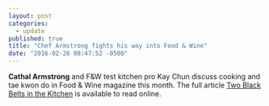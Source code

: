 ```yaml
---
layout: post
categories: 
  - update
published: true
title: "Chef Armstrong fights his way into Food & Wine"
date: "2016-02-26 08:47:52 -0500"
---
```




**Cathal Armstrong** and F&W test kitchen pro Kay Chun discuss cooking and tae kwon do in Food & Wine magazine this month. The full article [Two Black Belts in the Kitchen](http://www.foodandwine.com/blogs/two-black-belts-kitchen) is available to read online.
